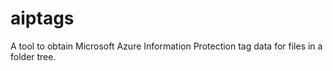 # aiptags
A tool to obtain Microsoft Azure Information Protection tag data for files in a folder tree.
